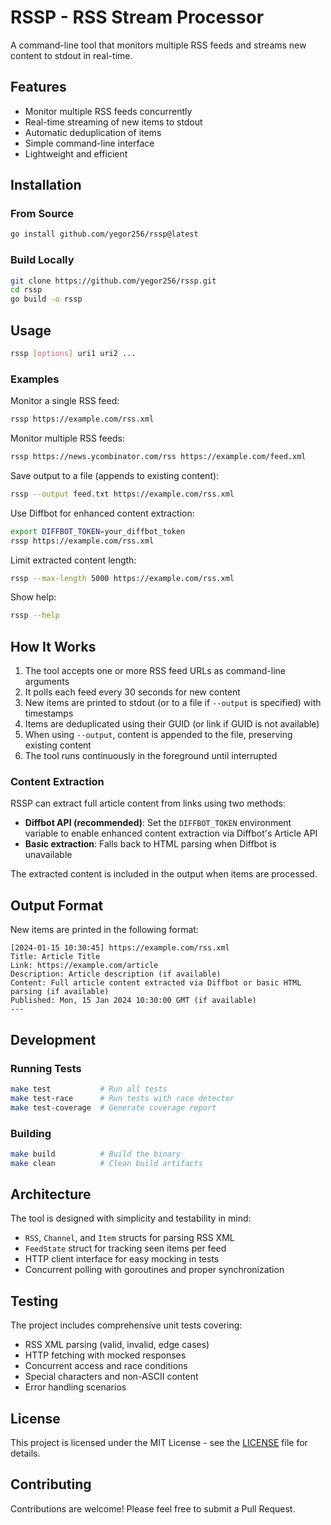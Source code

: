 <!--
SPDX-FileCopyrightText: Copyright (c) 2025 Yegor Bugayenko
SPDX-License-Identifier: MIT
-->

# RSSP - RSS Stream Processor

A command-line tool that monitors multiple RSS feeds and streams new content to stdout in real-time.

## Features

- Monitor multiple RSS feeds concurrently
- Real-time streaming of new items to stdout
- Automatic deduplication of items
- Simple command-line interface
- Lightweight and efficient

## Installation

### From Source

```bash
go install github.com/yegor256/rssp@latest
```

### Build Locally

```bash
git clone https://github.com/yegor256/rssp.git
cd rssp
go build -o rssp
```

## Usage

```bash
rssp [options] uri1 uri2 ...
```

### Examples

Monitor a single RSS feed:
```bash
rssp https://example.com/rss.xml
```

Monitor multiple RSS feeds:
```bash
rssp https://news.ycombinator.com/rss https://example.com/feed.xml
```

Save output to a file (appends to existing content):
```bash
rssp --output feed.txt https://example.com/rss.xml
```

Use Diffbot for enhanced content extraction:
```bash
export DIFFBOT_TOKEN=your_diffbot_token
rssp https://example.com/rss.xml
```

Limit extracted content length:
```bash
rssp --max-length 5000 https://example.com/rss.xml
```

Show help:
```bash
rssp --help
```

## How It Works

1. The tool accepts one or more RSS feed URLs as command-line arguments
2. It polls each feed every 30 seconds for new content
3. New items are printed to stdout (or to a file if `--output` is specified) with timestamps
4. Items are deduplicated using their GUID (or link if GUID is not available)
5. When using `--output`, content is appended to the file, preserving existing content
6. The tool runs continuously in the foreground until interrupted

### Content Extraction

RSSP can extract full article content from links using two methods:

- **Diffbot API (recommended)**: Set the `DIFFBOT_TOKEN` environment variable to enable enhanced content extraction via Diffbot's Article API
- **Basic extraction**: Falls back to HTML parsing when Diffbot is unavailable

The extracted content is included in the output when items are processed.

## Output Format

New items are printed in the following format:

```
[2024-01-15 10:30:45] https://example.com/rss.xml
Title: Article Title
Link: https://example.com/article
Description: Article description (if available)
Content: Full article content extracted via Diffbot or basic HTML parsing (if available)
Published: Mon, 15 Jan 2024 10:30:00 GMT (if available)
---
```

## Development

### Running Tests

```bash
make test           # Run all tests
make test-race      # Run tests with race detector
make test-coverage  # Generate coverage report
```

### Building

```bash
make build          # Build the binary
make clean          # Clean build artifacts
```

## Architecture

The tool is designed with simplicity and testability in mind:

- `RSS`, `Channel`, and `Item` structs for parsing RSS XML
- `FeedState` struct for tracking seen items per feed
- HTTP client interface for easy mocking in tests
- Concurrent polling with goroutines and proper synchronization

## Testing

The project includes comprehensive unit tests covering:

- RSS XML parsing (valid, invalid, edge cases)
- HTTP fetching with mocked responses
- Concurrent access and race conditions
- Special characters and non-ASCII content
- Error handling scenarios

## License

This project is licensed under the MIT License - see the [LICENSE](LICENSES/MIT.txt) file for details.

## Contributing

Contributions are welcome! Please feel free to submit a Pull Request.

